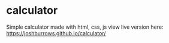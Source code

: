# calculator
Simple calculator made with html, css, js
view live version here: https://joshburrows.github.io/calculator/
